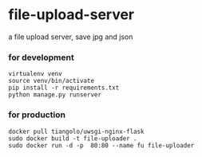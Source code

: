 # file-upload-server
a file upload server, save jpg and json

### for development
```
virtualenv venv
source venv/bin/activate
pip install -r requirements.txt
python manage.py runserver
```
### for production
```
docker pull tiangolo/uwsgi-nginx-flask
sudo docker build -t file-uploader .
sudo docker run -d -p  80:80 --name fu file-uploader
```